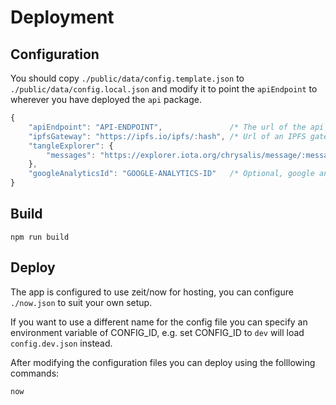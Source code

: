 # Deployment

## Configuration

You should copy `./public/data/config.template.json` to `./public/data/config.local.json` and modify it to point the `apiEndpoint` to wherever you have deployed the `api` package.

```js
{
    "apiEndpoint": "API-ENDPOINT",               /* The url of the api endpoint e.g. https://api.my-domain.com */
    "ipfsGateway": "https://ipfs.io/ipfs/:hash", /* Url of an IPFS gateway for viewing files */
    "tangleExplorer": {
        "messages": "https://explorer.iota.org/chrysalis/message/:messageId"
    },
    "googleAnalyticsId": "GOOGLE-ANALYTICS-ID"   /* Optional, google analytics id */
}
```

## Build

```shell
npm run build
```

## Deploy

The app is configured to use zeit/now for hosting, you can configure `./now.json` to suit your own setup.

If you want to use a different name for the config file you can specify an environment variable of CONFIG_ID, e.g. set CONFIG_ID to `dev` will load `config.dev.json` instead.

After modifying the configuration files you can deploy using the folllowing commands:

```shell
now
```
